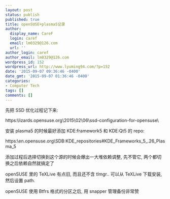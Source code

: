 ```yaml
---
layout: post
status: publish
published: true
title: openSUSE+plasma5记录
author:
  display_name: CareF
  login: caref
  email: lm0329@126.com
  url: ''
author_login: caref
author_email: lm0329@126.com
wordpress_id: 152
wordpress_url: http://www.lyuming94.com/?p=152
date: '2015-09-07 09:36:46 -0400'
date_gmt: '2015-09-07 01:36:46 -0400'
categories:
- Computer Tech
tags: []
comments: []
---
```

先把 SSD 优化过程记下来:

https:\\lizards.opensuse.org\2015\02\06\ssd-configuration-for-opensuse\

安装 plasma5 的时候最好添加 KDE:framework5 和 KDE:Qt5 的 repo:

https:\\en.opensuse.org\SDB:KDE_repositories#KDE_Frameworks_5_.26_Plasma_5

添加过程后选择切换到这个源的时候会爆出一大堆依赖调整, 先不管它, 两个都切换之后依赖自然就搞定了

openSUSE 里的 TeXLive 有点旧, 而且还不含 tlmgr.. 可以从 TeXLive 下载安装, 然后设置 path.

openSUSE 使用 Btfrs 格式的分区之后, 用 snapper 管理备份非常赞
